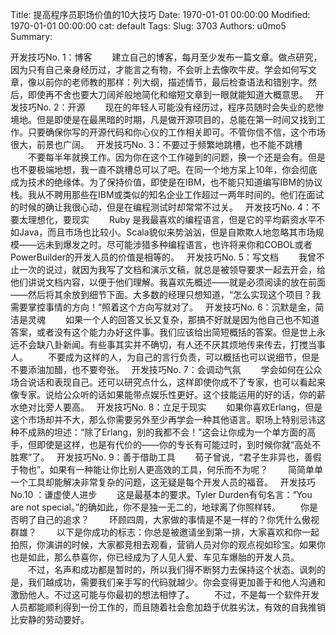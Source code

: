 Title: 提高程序员职场价值的10大技巧
Date: 1970-01-01 00:00:00
Modified: 1970-01-01 00:00:00
cat: default
Tags: 
Slug: 3703
Authors: u0mo5 
Summary: 

开发技巧No. 1：博客
　　建立自己的博客，每月至少发布一篇文章。做点研究，因为只有自己亲身经历过，才能言之有物，不会听上去像吹牛皮。学会如何写文章，像以前你的老师教的那样：列大纲，描述情节，最后检查语法和错别字。然后，即使再不舍也要大刀阔斧般地简化和缩短文章到一眼就能知道大概意思。
 
开发技巧No. 2：开源
　　现在的年轻人可能没有经历过，程序员随时会失业的悲惨境地。但是即使是在最黑暗的时期，凡是做开源项目的，总能在第一时间又找到工作。只要确保你写的开源代码和你心仪的工作相关即可。不管你信不信，这个市场很大，前景也广阔。
 
开发技巧No. 3：不要过于频繁地跳槽，也不能不跳槽
　　不要每半年就换工作。因为你在这个工作碰到的问题，换一个还是会有。但是也不要极端地想，我一直不跳槽总可以了吧。在同一个地方呆上10年，你会彻底成为技术的绝缘体。为了保持价值，即使是在IBM，也不能只知道编写IBM的协议栈。我从不聘用那些在IBM或类似的知名企业工作超过一两年时间的。他们在面试的时候的确让我很心动，但是在编程测试时却常常不过关。
 
开发技巧No. 4：不要太理想化，要现实
　　Ruby 是我最喜欢的编程语言，但是它的平均薪资水平不如Java，而且市场也比较小。Scala貌似来势汹汹，但是自欺欺人地忽略其市场规模——远未到爆发之时。尽可能涉猎多种编程语言，也许将来你和COBOL或者PowerBuilder的开发人员的价值是相等的。
 
开发技巧No. 5：写文档
　　我曾不止一次的说过，就因为我写了文档和演示文稿，就总是被领导要求一起去开会，给他们讲说文档内容，以便于他们理解。我喜欢先概述——就是必须阅读的放在前面——然后将其余放到细节下面。大多数的经理只想知道，“怎么实现这个项目？我需要掌控事情的方向！”照着这个方向写就对了。
 
开发技巧No. 6：沉默是金，简洁是灵魂
　　如果一个人的回答又长又复杂，那搞不好就是因为他自己也不知道答案，或者没有这个能力办好这件事。我们应该给出简短概括的答案。但是世上永远不会缺八卦新闻。有些事其实并不确切，有人还不厌其烦地传来传去，打搅当事人。
　　不要成为这样的人，为自己的言行负责，可以概括也可以说细节，但是不要添油加醋，也不要夸张。
 
开发技巧No. 7：会调动气氛
　　学会如何在公众场合说话和表现自己。还可以研究点什么，这样即使你成不了专家，也可以看起来像专家。说给公众听的话如果能带点娱乐性更好。这个技能运用的好的话，你的薪水绝对比旁人要高。
 
开发技巧No. 8：立足于现实
　　如果你喜欢Erlang，但是这个市场却并不大，那么你需要另外至少再学会一种其他语言。职场上特别忌讳这种不成熟的坦述：“除了Erlang，别的我都不会！”这会让你成为一个单方面的高手，但即使是这样，也是有代价的——你的专长有可能过时，到时候你就“高处不胜寒”了。
 
开发技巧No. 9：善于借助工具
　　荀子曾说，“君子生非异也，善假于物也”。如果有一种能让你比别人更高效的工具，何乐而不为呢？
　　简简单单一个工具却能解决非常复杂的问题，这无疑是每个开发人员的福音。
 
开发技巧No.10 ：谦虚使人进步
　　这是最基本的要求。Tyler Durden有句名言：“You are not special。”的确如此，你不是独一无二的，地球离了你照样转。
　　你是否明了自己的追求？
　　环顾四周，大家做的事情是不是一样的？你凭什么傲视群雄？
　　以下是你成功的标志：你总是被邀请坐到第一排，大家喜欢和你一起拍照，你演讲的时候，大家都竞相去观看，营销人员对你的观点视如珍宝。如果你　　也是如此，那么恭喜你，你已经成为了人见人爱、车见车爆胎的开发人员。
　　不过，名声和成功都是暂时的，所以我们得不断努力去保持这个状态。讽刺的是，我们越成功，需要我们亲手写的代码就越少。你会变得更加善于和他人沟通和激励他人。不过这可能与你最初的想法相悖了。
　　不过，不是每一个软件开发人员都能顺利得到一份工作的，而且随着社会愈加趋于优胜劣汰，有效的自我推销比安静的劳动要好。
